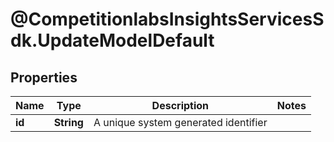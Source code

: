 # @CompetitionlabsInsightsServicesSdk.UpdateModelDefault

## Properties

Name | Type | Description | Notes
------------ | ------------- | ------------- | -------------
**id** | **String** | A unique system generated identifier | 


